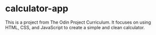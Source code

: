 # calculator-app
This is a project from The Odin Project Curriculum. It focuses on using HTML, CSS, and JavaScript to create a simple and clean calculator.
